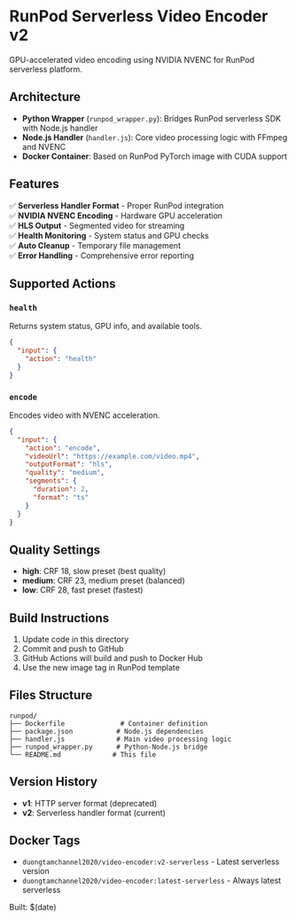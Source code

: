 # RunPod Serverless Video Encoder v2

GPU-accelerated video encoding using NVIDIA NVENC for RunPod serverless platform.

## Architecture

- **Python Wrapper** (`runpod_wrapper.py`): Bridges RunPod serverless SDK with Node.js handler
- **Node.js Handler** (`handler.js`): Core video processing logic with FFmpeg and NVENC
- **Docker Container**: Based on RunPod PyTorch image with CUDA support

## Features

✅ **Serverless Handler Format** - Proper RunPod integration  
✅ **NVIDIA NVENC Encoding** - Hardware GPU acceleration  
✅ **HLS Output** - Segmented video for streaming  
✅ **Health Monitoring** - System status and GPU checks  
✅ **Auto Cleanup** - Temporary file management  
✅ **Error Handling** - Comprehensive error reporting  

## Supported Actions

### `health`
Returns system status, GPU info, and available tools.

```json
{
  "input": {
    "action": "health"
  }
}
```

### `encode`
Encodes video with NVENC acceleration.

```json
{
  "input": {
    "action": "encode",
    "videoUrl": "https://example.com/video.mp4",
    "outputFormat": "hls",
    "quality": "medium",
    "segments": {
      "duration": 2,
      "format": "ts"
    }
  }
}
```

## Quality Settings

- **high**: CRF 18, slow preset (best quality)
- **medium**: CRF 23, medium preset (balanced)
- **low**: CRF 28, fast preset (fastest)

## Build Instructions

1. Update code in this directory
2. Commit and push to GitHub  
3. GitHub Actions will build and push to Docker Hub
4. Use the new image tag in RunPod template

## Files Structure

```
runpod/
├── Dockerfile              # Container definition
├── package.json           # Node.js dependencies  
├── handler.js             # Main video processing logic
├── runpod_wrapper.py      # Python-Node.js bridge
└── README.md             # This file
```

## Version History

- **v1**: HTTP server format (deprecated)
- **v2**: Serverless handler format (current)

## Docker Tags

- `duongtamchannel2020/video-encoder:v2-serverless` - Latest serverless version
- `duongtamchannel2020/video-encoder:latest-serverless` - Always latest serverless

Built: $(date)
